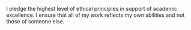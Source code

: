 
I pledge the highest level of ethical principles in support of academic excellence.  I ensure that all of my work reflects my own abilities and not those of someone else.
